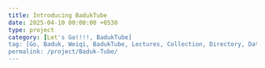 ```yaml
---
title: Introducing BadukTube
date: 2025-04-10 00:00:00 +0530
type: project
category: [Let's Go!!!!, BadukTube]
tag: [Go, Baduk, Weiqi, BadukTube, Lectures, Collection, Directory, Database, Resources]
permalink: /project/Baduk-Tube/
---
```



